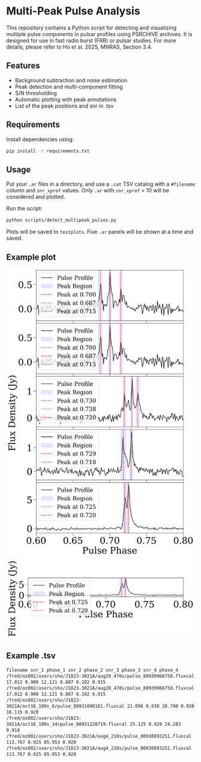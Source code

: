# Multi-Peak Pulse Analysis

This repository contains a Python script for detecting and visualizing multiple pulse components in pulsar profiles using PSRCHIVE archives. It is designed for use in fast radio burst (FRB) or pulsar studies. For more details, please refer to Ho et al. 2025, MNRAS, Section 3.4.

## Features

- Background subtraction and noise estimation
- Peak detection and multi-component fitting
- S/N thresholding
- Automatic plotting with peak annotations
- List of the peak positions and snr in .tsv

## Requirements

Install dependencies using:

```bash
pip install -r requirements.txt
```

## Usage

Put your `.ar` files in a directory, and use a `.cat` TSV catalog with a `#filename` column and `snr_xprof` values.
Only `.ar` with `snr_xprof` > 10 will be considered and plotted.

Run the script:

```bash
python scripts/detect_multipeak_pulses.py
```

Plots will be saved to `testplots`.
Five `.ar` panels will be shown at a time and saved.

## Example plot
<img src="plots/combined_pulses_batch_1.png" alt="Batch 1" width="800">
<img src="plots/combined_pulses_batch_2.png" alt="Batch 2" width="800">


## Example .tsv
```tsv
filename snr_1 phase_1 snr_2 phase_2 snr_3 phase_3 snr_4 phase_4 
/fred/oz002/users/sho/J1823-3021A/aug20_470s/pulse_80930966750.fluxcal 17.012 0.900 12.121 0.887 8.192 0.915 
/fred/oz002/users/sho/J1823-3021A/aug20_470s/pulse_80930966750.fluxcal 17.012 0.900 12.121 0.887 8.192 0.915 
/fred/oz002/users/sho/J1823-3021A/oct16_100s_6/pulse_80931090161.fluxcal 21.096 0.930 20.790 0.938 16.115 0.920 
/fred/oz002/users/sho/J1823-3021A/oct16_100s_14/pulse_80931228719.fluxcal 25.125 0.929 24.283 0.918 
/fred/oz002/users/sho/J1823-3021A/aug4_210s/pulse_80930893251.fluxcal 113.767 0.925 85.953 0.920 
/fred/oz002/users/sho/J1823-3021A/aug4_210s/pulse_80930893251.fluxcal 113.767 0.925 85.953 0.920
```
